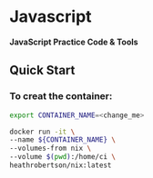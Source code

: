 # Javascript
__JavaScript Practice Code &amp; Tools__


## Quick Start

### To creat the container:

```bash
export CONTAINER_NAME=<change_me>
```

```bash
docker run -it \
--name ${CONTAINER_NAME} \
--volumes-from nix \
--volume $(pwd):/home/ci \
heathrobertson/nix:latest
```

